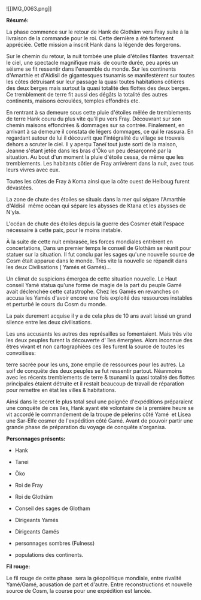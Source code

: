 ![[IMG_0063.png]]

**Résumé:**

La phase commence sur le retour de Hank de Glothäm vers Fray suite à la livraison de la commande pour le roi. Cette dernière a été fortement appréciée. Cette mission a inscrit Hank dans la légende des forgerons.

  

Sur le chemin du retour, la nuit tombée une pluie d'étoiles filantes  traversait le ciel, une spectacle magnifique mais  de courte durée, peu après un séisme se fit ressentir dans l'ensemble du monde. Sur les continents  d'Amarthie et d'Aldisil de gigantesques tsunamis se manifestèrent sur toutes les côtes détruisant sur leur passage la quasi toutes habitations côtières des deux berges mais surtout la quasi totalité des flottes des deux berges.  Ce tremblement de terre fit aussi des dégâts la totalité des autres continents, maisons écroulées, temples effondrés etc.

  

En rentrant à sa demeure sous cette pluie d'étoiles mêlée de tremblements de terre Hank couru du plus vite qu'il pu vers Fray. Découvrant sur son chemin maisons effondrées & dommages sur sa contrée. Finalement, en arrivant à sa demeure il constata de légers dommages, ce qui le rassura. En regardant autour de lui il découvrit que l'intégralité du village se trouvais dehors a scruter le ciel. Il y aperçu Taneï tout juste sorti de la maison, Jeanne s'étant jetée dans les bras d'Öko un peu désarçonné par la situation. Au bout d'un moment la pluie d'étoile cessa, de même que les tremblements. Les habitants côtier de Fray arrivèrent dans la nuit, avec tous leurs vivres avec eux.

  

Toutes les côtes de Fray à Koma ainsi que la côte ouest de Helboug furent dévastées.

La zone de chute des étoiles se situais dans la mer qui sépare l'Amarthie d'Aldisil  même océan qui sépare les abysses de Ktana et les abysses de N'yla.

L'océan de chute des étoiles depuis la guerre des Cosmer était l'espace nécessaire à cette paix, pour le moins instable.

  

À la suite de cette nuit embrasée, les forces mondiales entrèrent en concertations, Dans un premier temps le conseil de Glothäm se réunit pour statuer sur la situation. Il fut conclu par les sages qu'une nouvelle source de Cosm était apparue dans le monde. Très vite la nouvelle se répandit dans les deux Civilisations ( Yamés et Gamés)...

Un climat de suspicions émergea de cette situation nouvelle. Le Haut conseil Yamé statua qu'une forme de magie de la part du peuple Gamé avait déclenchée cette catastrophe. Chez les Gamés en revanches on accusa les Yamés d'avoir encore une fois exploité des ressources instables et perturbé le cours du Cosm du monde.

La paix durement acquise il y a de cela plus de 10 ans avait laissé un grand silence entre les deux civilisations.

Les uns accusants les autres des représailles se fomentaient. Mais très vite les deux peuples furent la découverte d' îles émergées. Alors inconnue des êtres vivant et non cartographiées ces îles furent la source de toutes les convoitises:

terre sacrée pour les uns, zone emplie de ressources pour les autres. La soif de conquête des deux peuples se fut ressentir partout. Néanmoins avec les récents tremblements de terre & tsunami la quasi totalité des flottes principales étaient détruite et il restait beaucoup de travail de réparation pour remettre en état les villes & habitations.

Ainsi dans le secret le plus total seul une poignée d'expéditions préparaient une conquête de ces îles, Hank ayant été volontaire de la première heure se vit accordé le commandement de la troupe de pèlerins côté Yamé  et Lisea une Sar-Elfe cosmer de l'expédition côté Gamé. Avant de pouvoir partir une grande phase de préparation du voyage de conquête s'organisa.

  

**Personnages présents:**

- Hank
    
- Tanei
    
- Öko
    
- Roi de Fray
    
- Roi de Glothäm
    
- Conseil des sages de Glotham
    
- Dirigeants Yamés
    
- Dirigeants Gamés
    
- personnages sombres (Fulness)
    
- populations des continents.
    

**Fil rouge:**

Le fil rouge de cette phase  sera la géopolitique mondiale, entre rivalité Yamé/Gamé, acusation de part et d'autre. Entre reconstructions et nouvelle source de Cosm, la course pour une expédition est lancée.